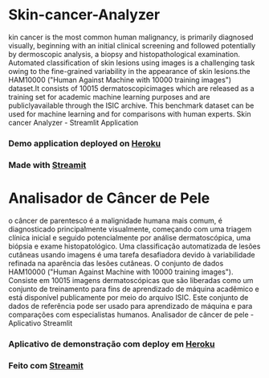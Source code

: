 # Skin-cancer-Analyzer
kin cancer is the most common human malignancy, is primarily diagnosed visually, beginning with an initial clinical screening and followed potentially by dermoscopic analysis, a biopsy and histopathological examination. Automated classification of skin lesions using images is a challenging task owing to the fine-grained variability in the appearance of skin lesions.the HAM10000 ("Human Against Machine with 10000 training images") dataset.It consists of 10015 dermatoscopicimages which are released as a training set for academic machine learning purposes and are publiclyavailable through the ISIC archive. This benchmark dataset can be used for machine learning and for comparisons with human experts.
 Skin cancer Analyzer - Streamlit Application
### Demo application deployed on [Heroku](https://new-doctor-skin.herokuapp.com/)
### Made with [Streamit](https://github.com/shashwatwork/Skin-cancer-Analyzer/blob/master/streamlit-logo.png)

# Analisador de Câncer de Pele
o câncer de parentesco é a malignidade humana mais comum, é diagnosticado principalmente visualmente, começando com uma triagem clínica inicial e seguido potencialmente por análise dermatoscópica, uma biópsia e exame histopatológico. Uma classificação automatizada de lesões cutâneas usando imagens é uma tarefa desafiadora devido à variabilidade refinada na aparência das lesões cutâneas. O conjunto de dados HAM10000 ("Human Against Machine with 10000 training images"). Consiste em 10015 imagens dermatoscópicas que são liberadas como um conjunto de treinamento para fins de aprendizado de máquina acadêmico e está disponível publicamente por meio do arquivo ISIC. Este conjunto de dados de referência pode ser usado para aprendizado de máquina e para comparações com especialistas humanos.
 Analisador de câncer de pele - Aplicativo Streamlit
### Aplicativo de demonstração com deploy em [Heroku](https://new-doctor-skin.herokuapp.com/)
### Feito com [Streamit](https://github.com/shashwatwork/Skin-cancer-Analyzer/blob/master/streamlit-logo.png)
